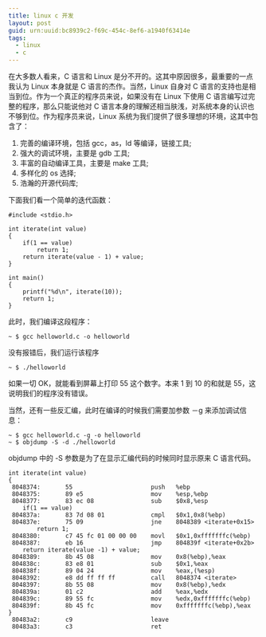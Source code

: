 ```yaml
---
title: linux c 开发
layout: post
guid: urn:uuid:bc8939c2-f69c-454c-8ef6-a1940f63414e
tags:
  - linux
  - c
---
```


在大多数人看来，C 语言和 Linux 是分不开的。这其中原因很多，最重要的一点我认为 Linux 本身就是 C 语言的杰作。当然，Linux 自身对 C 语言的支持也是相当到位。作为一个真正的程序员来说，如果没有在 Linux 下使用 C 语言编写过完整的程序，那么只能说他对 C 语言本身的理解还相当肤浅，对系统本身的认识也不够到位。作为程序员来说，Linux 系统为我们提供了很多理想的环境，这其中包含了：

1. 完善的编译环境，包括 gcc，as，ld 等编译，链接工具;
2. 强大的调试环境，主要是 gdb 工具;
3. 丰富的自动编译工具，主要是 make 工具;
4. 多样化的 os 选择;
5. 浩瀚的开源代码库;

下面我们看一个简单的迭代函数：

```
#include <stdio.h>

int iterate(int value)
{
    if(1 == value)
        return 1;
    return iterate(value - 1) + value;
}

int main()
{
    printf("%d\n", iterate(10));
    return 1;
}
```
此时，我们编译这段程序：

```
~ $ gcc helloworld.c -o helloworld
```
没有报错后，我们运行该程序

```
~ $ ./helloworld
```
如果一切 OK，就能看到屏幕上打印 55 这个数字。本来 1 到 10 的和就是 55，这说明我们的程序没有错误。

当然，还有一些反汇编，此时在编译的时候我们需要加参数 －g 来添加调试信息：

```
~ $ gcc helloworld.c -g -o helloworld
~ $ objdump -S -d ./helloworld
```
objdump 中的 -S 参数是为了在显示汇编代码的时候同时显示原来 C 语言代码。

```
int iterate(int value)
{
 8048374:       55                      push   %ebp
 8048375:       89 e5                   mov    %esp,%ebp
 8048377:       83 ec 08                sub    $0x8,%esp
    if(1 == value)
 804837a:       83 7d 08 01             cmpl   $0x1,0x8(%ebp)
 804837e:       75 09                   jne    8048389 <iterate+0x15>
        return 1;
 8048380:       c7 45 fc 01 00 00 00    movl   $0x1,0xfffffffc(%ebp)
 8048387:       eb 16                   jmp    804839f <iterate+0x2b>
    return iterate(value -1) + value;
 8048389:       8b 45 08                mov    0x8(%ebp),%eax
 804838c:       83 e8 01                sub    $0x1,%eax
 804838f:       89 04 24                mov    %eax,(%esp)
 8048392:       e8 dd ff ff ff          call   8048374 <iterate>
 8048397:       8b 55 08                mov    0x8(%ebp),%edx
 804839a:       01 c2                   add    %eax,%edx
 804839c:       89 55 fc                mov    %edx,0xfffffffc(%ebp)
 804839f:       8b 45 fc                mov    0xfffffffc(%ebp),%eax
}
 80483a2:       c9                      leave
 80483a3:       c3                      ret

```
